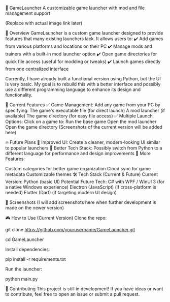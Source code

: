 📌 GameLauncher
A customizable game launcher with mod and file management support

(Replace with actual image link later)

🚀 Overview
GameLauncher is a custom game launcher designed to provide features that many existing launchers lack. It allows users to:
✔️ Add games from various platforms and locations on their PC
✔️ Manage mods and trainers with a built-in mod launcher option
✔️ Open game directories for quick file access (useful for modding or tweaks)
✔️ Launch games directly from one centralized interface

Currently, I have already built a functional version using Python, but the UI is very basic. My goal is to rebuild this with a better interface and possibly use a different programming language to enhance its design and functionality.

🎯 Current Features
✅ Game Management: Add any game from your PC by specifying:
The game's executable file (for direct launch)
A mod launcher (if available)
The game directory (for easy file access)
✅ Multiple Launch Options: Click on a game to:
Run the base game
Open the mod launcher
Open the game directory
(Screenshots of the current version will be added here)

🔥 Future Plans
🔹 Improved UI: Create a cleaner, modern-looking UI similar to popular launchers
🔹 Better Tech Stack: Possibly switch from Python to a different language for performance and design improvements
🔹 More Features:

Custom categories for better game organization
Cloud sync for game metadata
Customizable themes
🛠️ Tech Stack (Current & Future)
Current Version: Python (basic UI)
Potential Future Tech:
C# with WPF / WinUI 3 (for a native Windows experience)
Electron (JavaScript) (if cross-platform is needed)
Flutter (Dart) (if targeting modern UI design)

📸 Screenshots
(I will add screenshots here when further development is made on the newer version)

🎮 How to Use (Current Version)
Clone the repo:

git clone https://github.com/yourusername/GameLauncher.git

cd GameLauncher

Install dependencies:

pip install -r requirements.txt

Run the launcher:

python main.py

🤝 Contributing
This project is still in development! If you have ideas or want to contribute, feel free to open an issue or submit a pull request.
